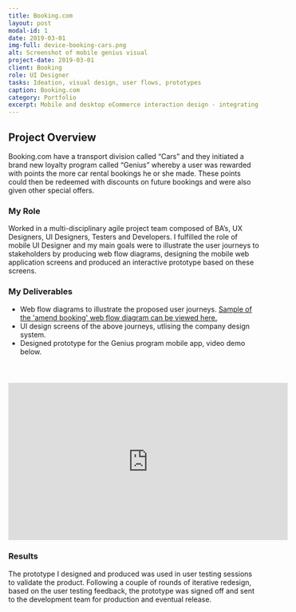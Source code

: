 ```yaml
---
title: Booking.com
layout: post
modal-id: 1
date: 2019-03-01
img-full: device-booking-cars.png
alt: Screenshot of mobile genius visual
project-date: 2019-03-01
client: Booking
role: UI Designer
tasks: Ideation, visual design, user flows, prototypes
caption: Booking.com
category: Portfolio
excerpt: Mobile and desktop eCommerce interaction design - integrating new 'genius' loyalty program for Booking.com Transport division.
---
```


## Project Overview

Booking.com have a transport division called “Cars” and they initiated a brand new loyalty program called “Genius” whereby a user was rewarded with points the more car rental bookings he or she made. These points could then be redeemed with discounts on future bookings and were also given other special offers.  

### My Role

Worked in a multi-disciplinary agile project team composed of BA’s, UX Designers, UI Designers, Testers and Developers. I fulfilled the role of mobile UI Designer and my main goals were to illustrate the user journeys to stakeholders by producing web flow diagrams, designing the mobile web application screens and produced an interactive prototype based on these screens.

### My Deliverables

* Web flow diagrams to illustrate the proposed user journeys.  <a href="/pdf/genius-amend-extras.pdf">Sample of the 'amend booking' web flow diagram can be viewed here.</a> 
* UI design screens of the above journeys, utlising the company design system.
* Designed prototype for the Genius program mobile app, video demo below.

<iframe style="margin-top: 40px" width="560" height="315" src="https://www.youtube.com/embed/EDh9_Y3vKhI" frameborder="0" allow="accelerometer; autoplay; encrypted-media; gyroscope; picture-in-picture" allowfullscreen></iframe>

### Results

The prototype I designed and produced was used in user testing sessions to validate the product.  Following a couple of rounds of iterative redesign, based on the user testing feedback, the prototype was signed off and sent to the development team for production and eventual release. 





